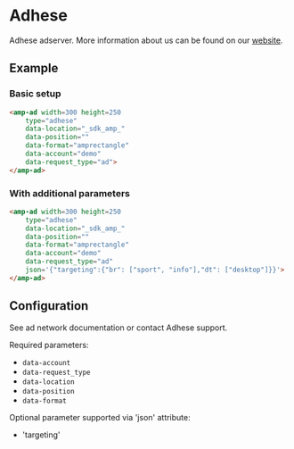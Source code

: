 <!---
Copyright 2015 The AMP HTML Authors. All Rights Reserved.

Licensed under the Apache License, Version 2.0 (the "License");
you may not use this file except in compliance with the License.
You may obtain a copy of the License at

      http://www.apache.org/licenses/LICENSE-2.0

Unless required by applicable law or agreed to in writing, software
distributed under the License is distributed on an "AS-IS" BASIS,
WITHOUT WARRANTIES OR CONDITIONS OF ANY KIND, either express or implied.
See the License for the specific language governing permissions and
limitations under the License.
-->

# Adhese

Adhese adserver.
More information about us can be found on our [website](https://www.adhese.com).

## Example

### Basic setup

```html
<amp-ad width=300 height=250
    type="adhese"
    data-location="_sdk_amp_"
    data-position=""
    data-format="amprectangle"
    data-account="demo"
    data-request_type="ad">
</amp-ad>
```

### With additional parameters

```html
<amp-ad width=300 height=250
    type="adhese"
    data-location="_sdk_amp_"
    data-position=""
    data-format="amprectangle"
    data-account="demo"
    data-request_type="ad"
    json='{"targeting":{"br": ["sport", "info"],"dt": ["desktop"]}}'>
</amp-ad>
```


## Configuration

See ad network documentation or contact Adhese support.

Required parameters:

- `data-account`
- `data-request_type`
- `data-location`
- `data-position`
- `data-format`

Optional parameter supported via 'json' attribute:

- 'targeting'
